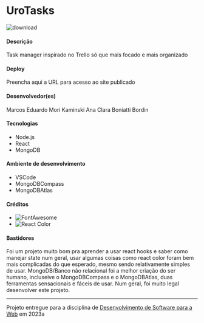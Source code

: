 # UroTasks
![download](https://github.com/elc1090/project3-urotasks/assets/78169543/f61faf00-f329-4a28-8a26-9e4fbd3f823f)

#### Descrição
Task manager inspirado no Trello só que mais focado e mais organizado

#### Deploy
Preencha aqui a URL para acesso ao site publicado

#### Desenvolvedor(es)
Marcos Eduardo Mori Kaminski
Ana Clara Boniatti Bordin

#### Tecnologias
- Node.js
- React
- MongoDB

#### Ambiente de desenvolvimento
- VSCode
- MongoDBCompass
- MongoDBAtlas

#### Créditos
- ![FontAwesome](https://fontawesome.com/start)
- ![React Color](https://casesandberg.github.io/react-color/)

#### Bastidores
Foi um projeto muito bom pra aprender a usar react hooks e saber como manejar state num geral, usar algumas coisas como react color foram bem mais complicadas do que esperado, mesmo sendo relativamente simples de usar. MongoDB/Banco não relacional foi a melhor criação do ser humano, incluseive o MongoDBCompass e o MongoDBAtlas, duas ferramentas sensacionais e fáceis de usar. Num geral, foi muito legal desenvolver este projeto.

---
Projeto entregue para a disciplina de [Desenvolvimento de Software para a Web](http://github.com/andreainfufsm/elc1090-2023a) em 2023a
